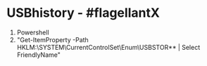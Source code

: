 # USBhistory - #flagellantX
1) Powershell
2) "Get-ItemProperty -Path HKLM:\SYSTEM\CurrentControlSet\Enum\USBSTOR\*\* | Select FriendlyName"
